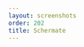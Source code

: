 ```yaml
---
layout: screenshots
order: 202
title: Schermate
---
```

  <a href="/resources/remmina-plugin-rdesktop/archive/latest/italian/general.png"
    data-caption="Impostazioni generali"></a>
  <a href="/resources/remmina-plugin-rdesktop/archive/latest/italian/advanced.png"
    data-caption="Impostazioni avanzate"></a>
  <a href="/resources/remmina-plugin-rdesktop/archive/latest/italian/integrated.png"
    data-caption="Connessione RDP integrata"></a>
  <a href="/resources/remmina-plugin-rdesktop/archive/latest/italian/detached.png"
    data-caption="Finestra RDesktop scollegata"></a>
  <a href="/resources/remmina-plugin-rdesktop/archive/latest/italian/sharedfolder.png"
    data-caption="Cartella condivisa nel sistema di destinazione"></a>
